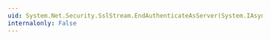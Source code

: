 ```yaml
---
uid: System.Net.Security.SslStream.EndAuthenticateAsServer(System.IAsyncResult)
internalonly: False
---
```

